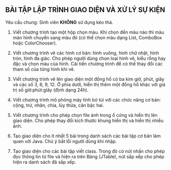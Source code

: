 ## BÀI TẬP LẬP TRÌNH GIAO DIỆN VÀ XỬ LÝ SỰ KIỆN

Yêu cầu chung: Sinh viên **KHÔNG** sử dụng kéo thả.

1. Viết chương trình tạo một hộp chọn màu. Khi chọn đến màu nào thì màu màn hình chuyển sang màu đó (có thể chọn màu dạng List, ComboBox hoặc
ColorChooser).

2. Viết chương trình vẽ các hình cơ bản: hình vuông, hình chữ nhật, hình tròn,
hình đa giác. Cho phép người dùng chọn loại hình vẽ, kiểu rỗng hay đặc và
chọn màu của hình. Cải tiến chương trình để có thể thay đổi các tham số của
từng hình khi vẽ.

3. Viết chương trình vẽ lên giao diện một đồng hồ có ba kim giờ, phút, giây và
các số 3, 6, 9, 12. Ở phía dưới, hiển thị thêm một đồng hồ khác với giá trị số
giờ:phút:giây (định dạng 24h).

4. Viết chương trình mô phỏng máy tính bỏ túi với các chức năng cơ bản: cộng,
trừ, nhân, chia, lũy thừa, căn bậc hai.

5. Viết chương trình cho phép chọn file ảnh trong ổ cứng và hiển thị lên giao
diện. Cho phép thay đổi kích thước khung hiển thị và hiển thị nhiều ảnh.

6. Tạo giao diện cho ít nhất 5 bài trong danh sách các bài tập cơ bản làm quen với Java. Chú ý bắt lỗi người dùng khi nhập.

7. Tạo giao diện cho các bài tập viết class. Trong đó có nút nhấn cho phép đọc
thông tin từ file và hiện ra trên Bảng (JTable), nút sắp xếp cho phép hiện ra
danh sách đã sắp xếp.
